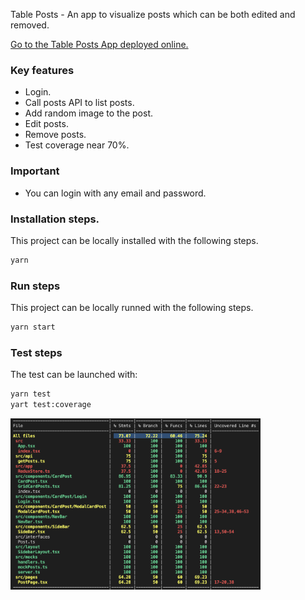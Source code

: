 
Table Posts - An app to visualize posts which can be both edited and removed.

<a href="https://leafy-semifreddo-cd3cef.netlify.app/">
 
  Go to the Table Posts App deployed online.
</a>

### Key features

- Login.
- Call posts API to list posts.
- Add random image to the post.
- Edit posts.
- Remove posts.
- Test coverage near 70%.

### Important

- You can login with any email and password.

### Installation steps.
This project can be locally installed with the following steps.
```bash
yarn
```

### Run steps
This project can be locally runned with the following steps.

```bash
yarn start
```

### Test steps
The test can be launched with:
```bash
yarn test
yart test:coverage
```

  <img alt="Test Coverage" src="./src/Images/test-coverage.png" width="400" />

